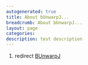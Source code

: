 ```yaml
---
autogenerated: true
title: About bUnwarpJ...
breadcrumb: About bUnwarpJ...
layout: page
categories: 
description: test description
---
```


1.  redirect [BUnwarpJ](BUnwarpJ "wikilink")
